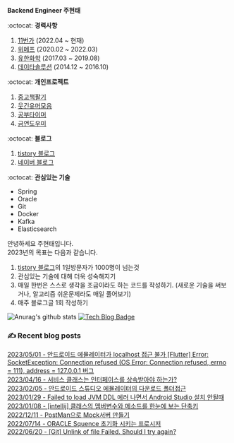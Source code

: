 
**Backend Engineer 주현태**

:octocat: **경력사항**

1. [11번가](https://11st.co.kr/) (2022.04 ~ 현재)  
2. [위메프](http://www.wemakeprice.com) (2020.02 ~ 2022.03)  
3. [유한화학](http://www.yuhanchem.co.kr) (2017.03 ~ 2019.08)  
4. [데이타솔루션](http://www.datasolution.kr/) (2014.12 ~ 2016.10)    

:octocat: **개인프로젝트**

1. [중고책팔기](https://play.google.com/store/apps/details?id=com.copocalypse.bookseller)
2. [웃긴유머모음](https://play.google.com/store/apps/details?id=com.copocalypse.humorcrCrawlingWeb)
3. [공부타이머](https://play.google.com/store/apps/details?id=com.tistory.mythinkwrite.studytimer)
4. [금연도우미](https://play.google.com/store/apps/details?id=com.tistory.honeyinfo7.stopsmoking)

:octocat: **블로그**
1. [tistory 블로그](https://honeyinfo7.tistory.com/)
2. [네이버 블로그](https://blog.naver.com/jabel123)

:octocat: **관심있는 기술**
- Spring
- Oracle
- Git
- Docker
- Kafka
- Elasticsearch

안녕하세요 주현태입니다.   
2023년의 목표는 다음과 같습니다.
1. [tistory 블로그](https://honeyinfo7.tistory.com/)의 1일방문자가 1000명이 넘는것
2. 관심있는 기술에 대해 더욱 성숙해지기
3. 매일 한번은 스스로 생각을 조금이라도 하는 코드를 작성하기. (새로운 기술을 써보거나, 알고리즘 쉬운문제라도 매일 풀어보기)
4. 매주 블로그글 1회 작성하기

![Anurag's github stats](https://github-readme-stats.vercel.app/api?username=jabel123&show_icons=true&theme=radical)
[![Tech Blog Badge](http://img.shields.io/badge/-Tech%20blog-black?style=flat-square&logo=github&link=https://honeyinfo7.tistory.com/)](https://honeyinfo7.tistory.com/)  


### ✍ Recent blog posts 
[2023/05/01 - 안드로이드 에뮬레이터가 localhost 접근 불가 [Flutter] Error: SocketException: Connection refused (OS Error: Connection refused, errno = 111), address = 127.0.0.1 버그](https://honeyinfo7.tistory.com/337) <br/>
[2023/04/16 - 서비스 클래스는 인터페이스를 상속받아야 하는가?](https://honeyinfo7.tistory.com/336) <br/>
[2023/02/05 - 안드로이드 스튜디오 에뮬레이터의 다운로드 폴더접근](https://honeyinfo7.tistory.com/335) <br/>
[2023/01/29 - Failed to load JVM DDL 에러 나면서 Android Studio 설치 안될때](https://honeyinfo7.tistory.com/334) <br/>
[2023/01/08 - [intellij] 클래스의 멤버변수와 메소드를 한눈에 보는 단축키](https://honeyinfo7.tistory.com/333) <br/>
[2022/12/11 - PostMan으로 Mock서버 만들기](https://honeyinfo7.tistory.com/332) <br/>
[2022/07/14 - ORACLE Squence 초기화 시키는 프로시저](https://honeyinfo7.tistory.com/331) <br/>
[2022/06/20 - [Git] Unlink of file Failed. Should I try again?](https://honeyinfo7.tistory.com/330) <br/>
